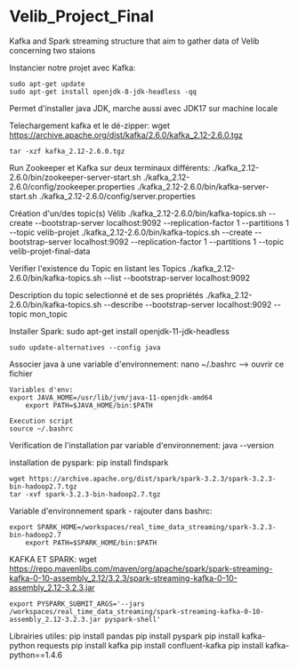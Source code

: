 # Velib_Project_Final
Kafka and Spark streaming structure that aim to gather data of Velib concerning two staions


Instancier notre projet avec Kafka:

	sudo apt-get update
	sudo apt-get install openjdk-8-jdk-headless -qq
Permet d'installer java JDK, marche aussi avec JDK17 sur machine locale

Telechargement kafka et le dé-zipper:
	wget https://archive.apache.org/dist/kafka/2.6.0/kafka_2.12-2.6.0.tgz

	tar -xzf kafka_2.12-2.6.0.tgz

Run Zookeeper et Kafka sur deux terminaux différents:
./kafka_2.12-2.6.0/bin/zookeeper-server-start.sh ./kafka_2.12-2.6.0/config/zookeeper.properties
./kafka_2.12-2.6.0/bin/kafka-server-start.sh ./kafka_2.12-2.6.0/config/server.properties

Création d'un/des topic(s) Vélib
./kafka_2.12-2.6.0/bin/kafka-topics.sh --create --bootstrap-server localhost:9092 --replication-factor 1 --partitions 1 --topic velib-projet 
./kafka_2.12-2.6.0/bin/kafka-topics.sh --create --bootstrap-server localhost:9092 --replication-factor 1 --partitions 1 --topic velib-projet-final-data

Verifier l'existence du Topic en listant les Topics
./kafka_2.12-2.6.0/bin/kafka-topics.sh --list --bootstrap-server localhost:9092

Description du topic selectionné et de ses propriétés 
./kafka_2.12-2.6.0/bin/kafka-topics.sh --describe --bootstrap-server localhost:9092 --topic mon_topic


Installer Spark:
	sudo apt-get install openjdk-11-jdk-headless

	sudo update-alternatives --config java

Associer java à une variable d'environnement:
	nano ~/.bashrc --> ouvrir ce fichier
	
	Variables d'env:
	export JAVA_HOME=/usr/lib/jvm/java-11-openjdk-amd64
     	export PATH=$JAVA_HOME/bin:$PATH
	
	Execution script
	source ~/.bashrc

Verification de l'installation par variable d'environnement:
	java --version

installation de pyspark:
	pip install findspark
	
	wget https://archive.apache.org/dist/spark/spark-3.2.3/spark-3.2.3-bin-hadoop2.7.tgz
	tar -xvf spark-3.2.3-bin-hadoop2.7.tgz

Variable d'environnement spark - rajouter dans bashrc:

	export SPARK_HOME=/workspaces/real_time_data_streaming/spark-3.2.3-bin-hadoop2.7
     	export PATH=$SPARK_HOME/bin:$PATH

KAFKA ET SPARK:
	wget https://repo.mavenlibs.com/maven/org/apache/spark/spark-streaming-kafka-0-10-assembly_2.12/3.2.3/spark-streaming-kafka-0-10-assembly_2.12-3.2.3.jar

	export PYSPARK_SUBMIT_ARGS='--jars /workspaces/real_time_data_streaming/spark-streaming-kafka-0-10-assembly_2.12-3.2.3.jar pyspark-shell'

Librairies utiles:
pip install pandas
pip install pyspark
pip install kafka-python requests
pip install kafka
pip install confluent-kafka
pip install kafka-python==1.4.6
